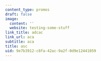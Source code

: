 ```yaml
---
content_type: promos
draft: false
image:
  content: ''
  website: testing-some-stuff
link_title: adcac
link_url: aca
subtitle: aca
title: asc
uid: 9e7b3912-c8fa-42ac-9a2f-0d9e12441059
---
```

